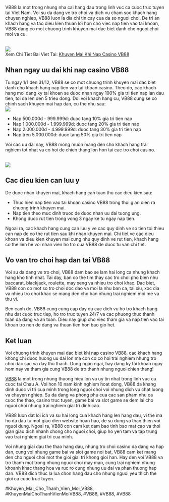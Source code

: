 <p>VB88 la mot trong nhung nha cai hang dau trong linh vuc ca cuoc truc tuyen tai Viet Nam. Voi su da dang ve tro choi va dich vu cham soc khach hang chuyen nghiep, VB88 luon la dia chi tin cay cua da so nguoi choi. De tri an khach hang va tao dieu kien thuan loi hon cho viec nap tien vao tai khoan, VB88 dang co mot chuong trinh khuyen mai dac biet danh cho nguoi choi moi va cu.</p><br><img src="https://vb88.onl/wp-content/uploads/2025/03/cac-khuyen-mai-khi-nap-casino.webp"></br>
Xem Chi Tiet Bai Viet Tai: <a href="https://vb88.onl/khuyen-mai-khi-nap-casino/">Khuyen Mai Khi Nap Casino VB88</a><h2>Nhan ngay uu dai khi nap casino VB88</h2><p>Tu ngay 1/1 den 31/12, VB88 se co mot chuong trinh khuyen mai dac biet danh cho khach hang nap tien vao tai khoan casino. Theo do, cac khach hang moi dang ky tai khoan se duoc nhan ngay 100% gia tri tien nap lan dau tien, toi da len den 5 trieu dong. Doi voi khach hang cu, VB88 cung se co chinh sach khuyen mai hap dan, cu the nhu sau:<br><img src="https://vb88.onl/wp-content/uploads/2025/03/khuyen-mai-khi-nap-sport-co-hoi-chua-tung-co-tai-vb88.webp"></br><ul>
<li>Nap 500.000d - 999.999d: duoc tang 10% gia tri tien nap</li>
<li>Nap 1.000.000d - 1.999.999d: duoc tang 20% gia tri tien nap</li>
<li>Nap 2.000.000d - 4.999.999d: duoc tang 30% gia tri tien nap</li>
<li>Nap tren 5.000.000d: duoc tang 50% gia tri tien nap</li>
</ul><p>Voi cac uu dai nay, VB88 mong muon mang den cho khach hang trai nghiem tot nhat va co hoi de chien thang lon hon tai cac tro choi casino.</p><br><img src="https://vb88.onl/wp-content/uploads/2025/03/khuyen-mai-khi-nap-casino-hot-nhat-2025.webp"></br><h2>Cac dieu kien can luu y</h2><p>De duoc nhan khuyen mai, khach hang can tuan thu cac dieu kien sau:<ul>
<li>Thuc hien nap tien vao tai khoan casino VB88 trong thoi gian dien ra chuong trinh khuyen mai.</li>
<li>Nap tien theo muc dinh truoc de duoc nhan uu dai tuong ung.</li>
<li>Khong duoc rut tien trong vong 3 ngay ke tu ngay nap tien.</li>
</ul><p>Ngoai ra, cac khach hang cung can luu y ve cac quy dinh ve so tien toi thieu can nap de co the rut tien sau khi nhan khuyen mai. Chi tiet ve cac dieu khoan va dieu kien khuyen mai cung nhu quy dinh ve rut tien, khach hang co the lien he voi nhan vien ho tro cua VB88 de duoc tu van chi tiet.</p><h2>Vo van tro choi hap dan tai VB88</h2><p>Voi su da dang ve tro choi, VB88 dam bao se lam hai long ca nhung khach hang kho tinh nhat. Tai day, ban co the tim thay cac tro choi pho bien nhu baccarat, blackjack, roulette, may xeng va nhieu tro choi khac. Dac biet, VB88 con co mot so tro choi doc dao va moi la nhu ban ca, tai xiu, xoc dia va nhieu tro choi khac se mang den cho ban nhung trai nghiem moi me va thu vi.<p>Ben canh do, VB88 cung cung cap day du cac dich vu ho tro khach hang nhu dat cuoc truc tiep, ho tro truc tuyen 24/7 va cac phuong thuc thanh toan da dang va an toan. Dieu nay giup cho viec tham gia va nap tien vao tai khoan tro nen de dang va thuan tien hon bao gio het.</p><h2>Ket luan</h2><p>Voi chuong trinh khuyen mai dac biet khi nap casino VB88, cac khach hang khong chi duoc huong uu dai lon ma con co co hoi trai nghiem nhung tro choi dac sac va day thu thach. Dung ngan ngai, hay dang ky tai khoan ngay hom nay va tham gia cung VB88 de tro thanh nhung nguoi chien thang!</p><p><a href="https://vb88.onl/">VB88</a> la mot trong nhung thuong hieu lon va uy tin nhat trong linh vuc ca cuoc tai Chau A. Voi hon 10 nam kinh nghiem hoat dong, VB88 da khang dinh duoc vi tri cua minh trong long nguoi choi voi nhung dich vu chat luong va chuyen nghiep. Su da dang va phong phu cua cac san pham nhu ca cuoc the thao, casino truc tuyen, game bai va slot game se dem lai cho nguoi choi nhung trai nghiem giai tri dinh cao.

VB88 luon dat loi ich va su hai long cua khach hang len hang dau, vi the ma ho da dau tu mot giao dien website hoan hao, de su dung va than thien voi nguoi dung. Ngoai ra, VB88 con cam ket dam bao tinh bao mat cao va thoi gian giao dich nhanh chong cho nguoi choi, giup ho yen tam va tap trung vao trai nghiem giai tri cua minh.

Voi nhung giai dau the thao hang dau, nhung tro choi casino da dang va hap dan, cung voi nhung game bai va slot game noi bat, VB88 cam ket mang den cho nguoi choi mot the gioi giai tri khong gioi han. Hay den voi VB88 va tro thanh mot trong nhung nguoi choi may man, cung trai nghiem nhung khoanh khac thang hoa va ruc ro cung nhung uu dai va phan thuong hap dan. VB88 dich thuc la lua chon hang dau cho nhung nguoi yeu thich the gioi ca cuoc truc tuyen.</p>
#Khuyen_Mai_Cho_Thanh_Vien_Moi_VB88, #KhuyenMaiChoThanhVienMoiVB88, #VB88, #VB88, #VB88
